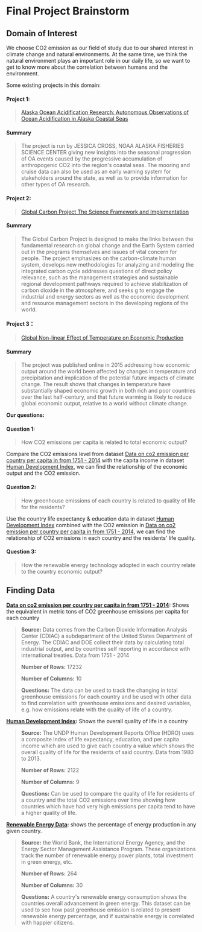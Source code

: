 # Final Project Brainstorm
## Domain of Interest
We choose CO2 emission as our field of study due to our shared interest in climate change and natural environments. At the same time, we think the natural environment plays an important role in our daily life, so we want to get to know more about the correlation between humans and the environment.

Some existing projects in this domain:
#### Project 1:
>[Alaska Ocean Acidification Research: Autonomous Observations of Ocean Acidification in Alaska Coastal Seas](https://oceanacidification.noaa.gov/CurrentProjects/GulfofAlaska.aspx#)

#### Summary
>The project is run by JESSICA CROSS, NOAA ALASKA FISHERIES SCIENCE CENTER giving new insights into the seasonal progression of OA events caused by the progressive accumulation of anthropogenic CO2 into the region's coastal seas. The mooring and cruise data can also be used as an early warning system for stakeholders around the state, as well as to provide information for other types of OA research.

#### Project 2:
>[Global Carbon Project
The Science Framework
and Implementation](https://www.globalcarbonproject.org/global/pdf/GCPFrameworkFinal.pdf)

#### Summary
>The Global Carbon Project is designed to make the links
between the fundamental research on global change and
the Earth System carried out in the programs themselves and issues of vital concern for people. The project emphasizes on the carbon-climate human system, develops new methodologies for analyzing and
modeling the integrated carbon cycle addresses questions of direct policy
relevance, such as the management strategies and sustainable regional development pathways required to achieve
stabilization of carbon dioxide in the atmosphere, and seeks g to engage the industrial and energy sectors as well
as the economic development and resource management
sectors in the developing regions of the world.
#### Project 3：
>[Global Non-linear Effect of Temperature on Economic Production](https://web.stanford.edu/~mburke/climate/index.html)

#### Summary
>The project was published online in 2015 addressing how economic output around the world been affected by changes in temperature and precipitation and implication of the potential future impacts of climate change. The result shows that changes in temperature have substantially shaped economic growth in both rich and poor countries over the last half-century, and that future warming is likely to reduce global economic output, relative to a world without climate change.

**Our questions:**
#### Question 1:
>How CO2 emissions per capita is related to total economic output?

Compare the CO2 emissions level from dataset [Data on co2 emission per country per capita in from 1751 - 2014](http://cdiac.ornl.gov/ftp/ndp030/CSV-FILES/nation.1751_2014.csv) with the capita income in dataset [Human Development Index](https://data.humdata.org/dataset/human-development-index-hdi/resource/4a7fd374-7e35-4c04-b7c8-25e5943aa476), we can find the relationship of the economic output and the CO2 emission.
#### Question 2:
>How greenhouse emissions of each country is related to quality of life for the residents?

Use the country life expectancy & education data in dataset [Human Development Index](https://data.humdata.org/dataset/human-development-index-hdi/resource/4a7fd374-7e35-4c04-b7c8-25e5943aa476) combined with the CO2 emission in [Data on co2 emission per country per capita in from 1751 - 2014](http://cdiac.ornl.gov/ftp/ndp030/CSV-FILES/nation.1751_2014.csv), we can find the relationship of CO2 emissions in each country and the residents' life quality.
#### Question 3:
>How the renewable energy technology adopted in each country relate to the country economic output?



## Finding Data

**[Data on co2 emission per country per capita in from 1751 - 2014](http://cdiac.ornl.gov/ftp/ndp030/CSV->FILES/nation.1751_2014.csv):** Shows the equivalent in metric tons of CO2 greenhouse emissions per capita for each country 
>
>**Source:** Data comes from the Carbon Dioxide Information Analysis Center (CDIAC) a subdepartment of the United States Department of Energy. The CDIAC and DOE collect their data by calculating total industrial output, and by countries self reporting in accordance with international treaties. Data from 1751 - 2014
>
>**Number of Rows:** 17232
>
>**Number of Columns:** 10
>
>**Questions:** The data can be used to track the changing in total greenhouse emissions for each country and be used with other data to find correlation with greenhouse emissions and desired variables, e.g. how emissions relate with the quality of life of a country.

**[Human Development Index](https://data.humdata.org/dataset/human-development-index-hdi/resource/4a7fd374-7e35-4c04-b7c8-25e5943aa476):** Shows the overall quality of life in a country
>**Source:** The UNDP Human Development Reports Office (HDRO) uses a composite index of life expectancy, education, and per capita income which are used to give each country a value which shows the overall quality of life for the residents of said country. Data from 1980 to 2013.
>
>**Number of Rows:** 2122
>
>**Number of Columns:** 9
>
>**Questions:** Can be used to compare the quality of life for residents of a country and the total CO2 emissions over time showing how countries which have had very high emissions per capita tend to have a higher quality of life.

**[Renewable Energy Data](https://data.worldbank.org/indicator/eg.fec.rnew.zs):** shows the percentage of energy production in any given country.
>**Source:** the World Bank, the International Energy Agency, and the Energy Sector Management Assistance Program. These organizations track the number of renewable energy power plants, total investment in green energy, etc.  
>
>**Number of Rows:** 264
>
>**Number of Columns:** 30
>
>**Questions:** A country's renewable energy consumption shows the countries overall advancement in green energy. This dataset can be used to see how past greenhouse emission is related to present renewable energy percentage, and if sustainable energy is correlated with happier citizens.
